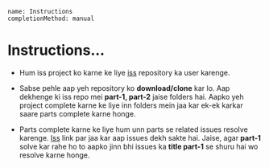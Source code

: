 ```ngMeta
name: Instructions
completionMethod: manual
```

# Instructions...

- Hum iss project ko karne ke liye [iss](https://github.com/vidur149/angular-weather) repository ka user karenge.

- Sabse pehle aap yeh repository ko **download/clone** kar lo. Aap dekhenge ki iss repo mei **part-1, part-2** jaise folders hai. Aapko yeh project complete karne ke liye inn folders mein jaa kar ek-ek karkar saare parts complete karne honge.

- Parts complete karne ke liye hum unn parts se related issues resolve karenge. [Iss](https://github.com/vidur149/angular-weather/issues) link par jaa kar aap issues dekh sakte hai. Jaise, agar **part-1** solve kar rahe ho to aapko jinn bhi issues ka **title part-1** se shuru hai wo resolve karne honge.
